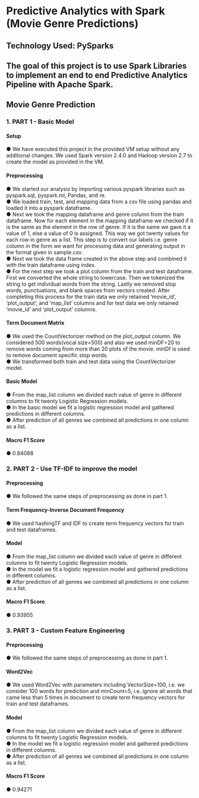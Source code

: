 # Predictive Analytics with Spark (Movie Genre Predictions)
## Technology Used: PySparks
##    The goal of this project is to use Spark Libraries to implement an end to end Predictive Analytics Pipeline with Apache Spark.


		
## Movie Genre Prediction

### 1.	PART 1 - Basic Model
#### Setup
●	We have executed this project in the provided VM setup without any additional changes. We used Spark version 2.4.0 and Hadoop version 2.7 to create the model as provided in the VM.
#### Preprocessing
●	We started our analysis by importing various pyspark libraries such as pyspark.sql, pyspark.ml, Pandas, and re.<br />
●	We loaded train, test, and mapping data from a csv file using pandas and loaded it into a pyspark dataframe.<br />
●	Next we took the mapping dataframe and genre column from the train dataframe. Now for each element in the mapping dataframe we checked if it is the same as the element in the row of genre. If it is the same we gave it a value of 1, else a value of 0 is assigned. This way we got twenty values for each row in genre as a list. This step is to convert our labels i.e. genre column in the form we want for processing data and generating output in the format given in sample.csv.<br />
●	Next we took the data frame created in the above step and combined it with the train dataframe using index.<br />
●	For the next step we took a plot column from the train and test dataframe. First we converted the whole string to lowercase. Then we tokenized the string to get individual words from the string. Lastly we removed stop words, punctuations, and blank spaces from vectors created. After completing this process for the train data we only retained ‘movie_id’, ‘plot_output’, and ‘map_list’ columns and for test data we only retained ‘movie_id’ and ‘plot_output’ columns.

#### Term Document Matrix
●	We used the CountVectorizer method on the plot_output column. We considered 500 words(vocal size=500) and also we used minDF=20 to remove words coming from more than 20 plots of the movie. minDf is used to remove document specific stop words.<br />
●	We transformed both train and test data using the CountVectorizer model.

#### Basic Model
●	From the map_list column we divided each value of genre in different columns to fit twenty Logistic Regression models.<br />
●	In the basic model we fit a logistic regression model and gathered predictions in different columns.<br />
●	After prediction of all genres we combined all predictions in one column as a list.<br />
#### Macro F1 Score 
●	0.84088

### 2.	PART 2 - Use TF-IDF to improve the model 
#### Preprocessing
●	We followed the same steps of preprocessing as done in part 1.
	
#### Term Frequency-Inverse Document Frequency
●	We used hashingTF and IDF to create term frequency vectors for train and test dataframes.
#### Model
●	From the map_list column we divided each value of genre in different columns to fit twenty Logistic Regression models.<br />
●	In the model we fit a logistic regression model and gathered predictions in different columns.<br />
●	After prediction of all genres we combined all predictions in one column as a list.
#### Macro F1 Score 
●	0.93955
### 3.	PART 3 - Custom Feature Engineering
#### Preprocessing
●	We followed the same steps of preprocessing as done in part 1.
#### Word2Vec
●	We used Word2Vec with parameters including VectorSize=100, i.e. we consider 100 words for prediction and minCount=5, i.e. ignore all words that came less than 5 times in document to create term frequency vectors for train and test dataframes.
#### Model
●	From the map_list column we divided each value of genre in different columns to fit twenty Logistic Regression models.<br />
●	In the model we fit a logistic regression model and gathered predictions in different columns.<br />
●	After prediction of all genres we combined all predictions in one column as a list.

#### Macro F1 Score 
●	0.94271
